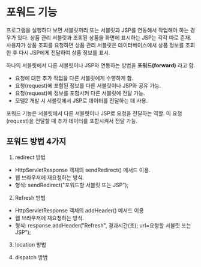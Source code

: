 # 포워드 기능
프로그램을 실행하다 보면 서블릿끼리 또는 서블릿과 JSP를 연동해서 작업해야 하는 경우가 있다. 상품 관리 서블릿과 조회된 상품을 화면에 표시하는 JSP는 각각 따로 존재. 사용자가 상품 조회를 요청하면 상품 관리 서블릿은 데이터베이스에서 상품 정보를 조회한 후 다시 JSP에게 전달하여 상품 정보를 표시.

하나의 서블릿에서 다른 서블릿이나 JSP와 연동하는 방법을 **포워드(forward)** 라고 함.
* 요청에 대한 추가 작업을 다른 서블릿에게 수앻하게 함.
* 요청(request)에 포함된 정보를 다른 서블릿이나 JSP와 공유 가능.
* 요청(request)에 정보를 포함시켜 다른 서블릿에 전달 가능.
* 모델2 개발 시 서블릿에서 JSP로 데이터를 전달하는 데 사용.

포워드 기능은 서블릿에서 다른 서블릿이나 JSP로 요청을 전달하는 역할. 이 요청(request)을 전달할 때 추가 데이터를 포함시켜서 전달 가능.

## 포워드 방법 4가지
1. redirect 방법
* HttpServletResponse 객체의 sendRedirect() 메서드 이용.
* 웹 브라우저에 재요청하는 방식.
* 형식: sendRedirect("포워드할 서블릿 또는 JSP");

2. Refresh 방법
* HttpServletResponse 객체의 addHeader() 메서드 이용
* 웹 브라우저에 재요청하는 방식.
* 형식: response.addHeader("Refresh", 경과시간(초); url=요청할 서블릿 또는 JSP");
3. location 방법


4. dispatch 방법

